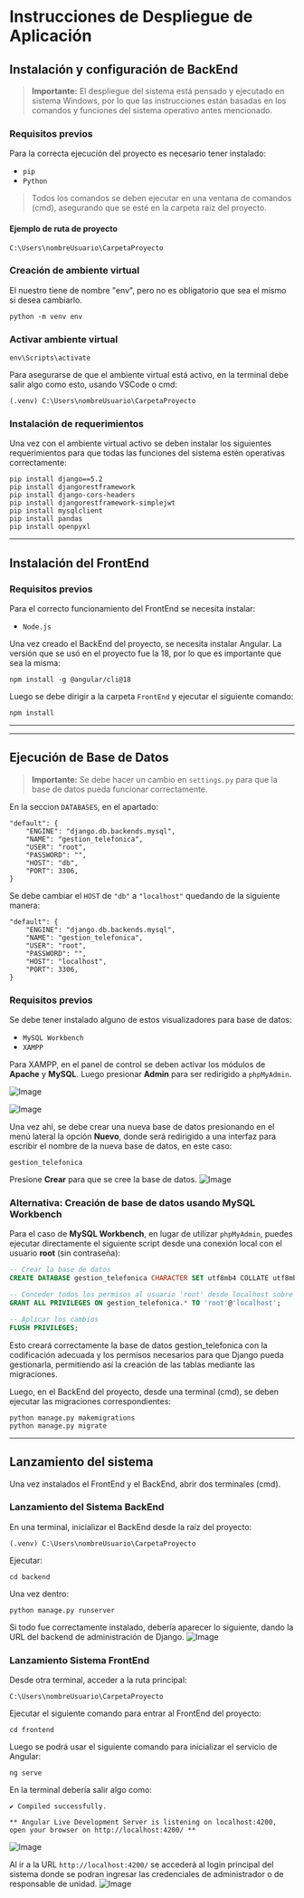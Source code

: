 # Instrucciones de Despliegue de Aplicación

## Instalación y configuración de BackEnd

> **Importante:** El despliegue del sistema está pensado y ejecutado en sistema Windows, por lo que las instrucciones están basadas en los comandos y funciones del sistema operativo antes mencionado.

### Requisitos previos
Para la correcta ejecución del proyecto es necesario tener instalado:

- `pip`
- `Python`

> Todos los comandos se deben ejecutar en una ventana de comandos (cmd), asegurando que se esté en la carpeta raíz del proyecto.

#### Ejemplo de ruta de proyecto
```
C:\Users\nombreUsuario\CarpetaProyecto
```

### Creación de ambiente virtual

El nuestro tiene de nombre "env", pero no es obligatorio que sea el mismo si desea cambiarlo.

```
python -m venv env
```

### Activar ambiente virtual

```
env\Scripts\activate
```

Para asegurarse de que el ambiente virtual está activo, en la terminal debe salir algo como esto, usando VSCode o cmd:

```
(.venv) C:\Users\nombreUsuario\CarpetaProyecto
```

### Instalación de requerimientos

Una vez con el ambiente virtual activo se deben instalar los siguientes requerimientos para que todas las funciones del sistema estén operativas correctamente:

```
pip install django==5.2
pip install djangorestframework
pip install django-cors-headers
pip install djangorestframework-simplejwt
pip install mysqlclient
pip install pandas
pip install openpyxl
```

---

## Instalación del FrontEnd

### Requisitos previos

Para el correcto funcionamiento del FrontEnd se necesita instalar:

- `Node.js`

Una vez creado el BackEnd del proyecto, se necesita instalar Angular. La versión que se usó en el proyecto fue la 18, por lo que es importante que sea la misma:

```
npm install -g @angular/cli@18
```

Luego se debe dirigir a la carpeta `FrontEnd` y ejecutar el siguiente comando:

```
npm install
```

---
---
## Ejecución de Base de Datos

> **Importante:** Se debe hacer un cambio en `settings.py` para que la base de datos pueda funcionar correctamente.

En la seccion `DATABASES`, en el apartado:

```
"default": {
    "ENGINE": "django.db.backends.mysql",
    "NAME": "gestion_telefonica",
    "USER": "root",
    "PASSWORD": "",
    "HOST": "db",
    "PORT": 3306,
}
```

Se debe cambiar el `HOST` de `"db"` a `"localhost"` quedando de la siguiente manera:

```
"default": {
    "ENGINE": "django.db.backends.mysql",
    "NAME": "gestion_telefonica",
    "USER": "root",
    "PASSWORD": "",
    "HOST": "localhost",
    "PORT": 3306,
}
```

### Requisitos previos

Se debe tener instalado alguno de estos visualizadores para base de datos:

- `MySQL Workbench`
- `XAMPP`

Para XAMPP, en el panel de control se deben activar los módulos de **Apache** y **MySQL**. Luego presionar **Admin** para ser redirigido a `phpMyAdmin`.

![Image](https://github.com/user-attachments/assets/9df79955-6bfd-4dd0-a6a0-8a1bf5e54877)

![Image](https://github.com/user-attachments/assets/118bbae8-05f4-498e-91e7-16f1a8a32827)

Una vez ahí, se debe crear una nueva base de datos presionando en el menú lateral la opción **Nuevo**, donde será redirigido a una interfaz para escribir el nombre de la nueva base de datos, en este caso:

```
gestion_telefonica
```

Presione **Crear** para que se cree la base de datos.
![Image](https://github.com/user-attachments/assets/fb83116d-6a02-4679-8682-d1191adab418)

### Alternativa: Creación de base de datos usando MySQL Workbench

Para el caso de **MySQL Workbench**, en lugar de utilizar `phpMyAdmin`, puedes ejecutar directamente el siguiente script desde una conexión local con el usuario **root** (sin contraseña):

```sql
-- Crear la base de datos
CREATE DATABASE gestion_telefonica CHARACTER SET utf8mb4 COLLATE utf8mb4_unicode_ci;

-- Conceder todos los permisos al usuario 'root' desde localhost sobre esta base de datos
GRANT ALL PRIVILEGES ON gestion_telefonica.* TO 'root'@'localhost';

-- Aplicar los cambios
FLUSH PRIVILEGES;

```

Esto creará correctamente la base de datos gestion_telefonica con la codificación adecuada y los permisos necesarios para que Django pueda gestionarla, permitiendo así la creación de las tablas mediante las migraciones.

Luego, en el BackEnd del proyecto, desde una terminal (cmd), se deben ejecutar las migraciones correspondientes:

```
python manage.py makemigrations
python manage.py migrate
```

---

## Lanzamiento del sistema

Una vez instalados el FrontEnd y el BackEnd, abrir dos terminales (cmd).

### Lanzamiento del Sistema BackEnd

En una terminal, inicializar el BackEnd desde la raíz del proyecto:

```
(.venv) C:\Users\nombreUsuario\CarpetaProyecto
```

Ejecutar:

```
cd backend
```

Una vez dentro:

```
python manage.py runserver
```

Si todo fue correctamente instalado, debería aparecer lo siguiente, dando la URL del backend de administración de Django.
![Image](https://github.com/user-attachments/assets/bc317af6-bbe3-4012-b103-3f05a4537370)

### Lanzamiento Sistema FrontEnd

Desde otra terminal, acceder a la ruta principal:

```
C:\Users\nombreUsuario\CarpetaProyecto
```

Ejecutar el siguiente comando para entrar al FrontEnd del proyecto:

```
cd frontend
```

Luego se podrá usar el siguiente comando para inicializar el servicio de Angular:

```
ng serve
```

En la terminal debería salir algo como:

```
✔ Compiled successfully.

** Angular Live Development Server is listening on localhost:4200, open your browser on http://localhost:4200/ **
```
![Image](https://github.com/user-attachments/assets/908a836e-c791-49ae-83f2-216b6c598960)


Al ir a la URL `http://localhost:4200/` se accederá al login principal del sistema donde se podran ingresar las credenciales de administrador o de responsable de unidad.
![Image](https://github.com/user-attachments/assets/fce948b7-aa9a-4ba1-8036-087d09391ede)
